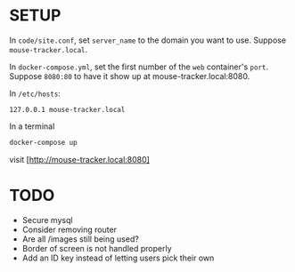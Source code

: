 # SETUP

In `code/site.conf`, set `server_name` to the domain you want to use. Suppose `mouse-tracker.local`.

In `docker-compose.yml`, set the first number of the `web` container's `port`. Suppose `8080:80` to have it show up at mouse-tracker.local:8080.

In `/etc/hosts`:
```
127.0.0.1 mouse-tracker.local
```

In a terminal
```bash
docker-compose up
```

visit [http://mouse-tracker.local:8080]

# TODO
- Secure mysql
- Consider removing router
- Are all /images still being used?
- Border of screen is not handled properly
- Add an ID key instead of letting users pick their own